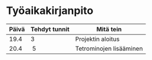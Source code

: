 # Työaikakirjanpito

Päivä | Tehdyt tunnit | Mitä tein
----- | ----- | ------------------------------
19.4 | 3 | Projektin aloitus
20.4 | 5 | Tetrominojen lisääminen
